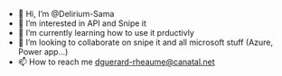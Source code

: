 - 👋 Hi, I’m @Delirium-Sama
- 👀 I’m interested in API and Snipe it
- 🌱 I’m currently learning how to use it prductivly 
- 💞️ I’m looking to collaborate on snipe it and all microsoft stuff (Azure, Power app...)
- 📫 How to reach me dguerard-rheaume@canatal.net

<!---
Delirium-Sama/Delirium-Sama is a ✨ special ✨ repository because its `README.md` (this file) appears on your GitHub profile.
You can click the Preview link to take a look at your changes.
--->
